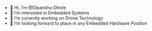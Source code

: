 - 👋 Hi, I’m @Dipanshu-Dhote
- 👀 I’m interested in Embedded Systems
- 🌱 I’m currently working on Drone Technology
- 💞️ I’m looking forward to place in any Embedded Hardware Position

<!---
Dipanshu-Dhote/Dipanshu-Dhote is a ✨ special ✨ repository because its `README.md` (this file) appears on your GitHub profile.
You can click the Preview link to take a look at your changes.
--->
